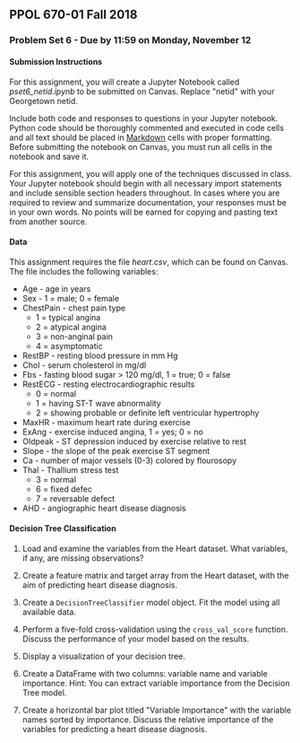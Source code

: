 ## PPOL 670-01 Fall 2018
### Problem Set 6 - Due by 11:59 on Monday, November 12

#### Submission Instructions 
For this assignment, you will create a Jupyter Notebook called *pset6_netid.ipynb* to be submitted on Canvas. Replace "netid" with your Georgetown netid. 

Include both code and responses to questions in your Jupyter notebook.  Python code should be thoroughly commented and executed in code cells and all text should be placed in [Markdown](https://www.markdownguide.org/) cells with proper formatting.  Before submitting the notebook on Canvas, you must run all cells in the notebook and save it.

For this assignment, you will apply one of the techniques discussed in class.  Your Jupyter notebook should begin with all necessary import statements and include sensible section headers throughout. In cases where you are required to review and summarize documentation, your responses must be in your own words.  No points will be earned for copying and pasting text from another source.

#### Data
This assignment requires the file *heart.csv*, which can be found on Canvas.  The file includes the following variables:

 * Age - age in years
 * Sex - 1 = male; 0 = female
 * ChestPain - chest pain type
    * 1 = typical angina
    * 2 = atypical angina
    * 3 = non-anginal pain
    * 4 = asymptomatic 
 * RestBP - resting blood pressure in mm Hg
 * Chol - serum cholesterol in mg/dl
 * Fbs - fasting blood sugar > 120 mg/dl, 1 = true; 0 = false
 * RestECG - resting electrocardiographic results
    * 0 = normal
    * 1 = having ST-T wave abnormality
    * 2 = showing probable or definite left ventricular hypertrophy
 * MaxHR - maximum heart rate during exercise
 * ExAng - exercise induced angina, 1 = yes; 0 = no
 * Oldpeak - ST depression induced by exercise relative to rest
 * Slope - the slope of the peak exercise ST segment
 * Ca - number of major vessels (0-3) colored by flourosopy
 * Thal - Thallium stress test
    * 3 = normal 
    * 6 = fixed defec
    * 7 = reversable defect
 * AHD - angiographic heart disease diagnosis


#### Decision Tree Classification

 1. Load and examine the variables from the Heart dataset.  What variables, if any, are missing observations?

 2. Create a feature matrix and target array from the Heart dataset, with the aim of predicting heart disease diagnosis. 

 3. Create a `DecisionTreeClassifier` model object.  Fit the model using all available data. 

 4. Perform a five-fold cross-validation using the `cross_val_score` function.  Discuss the performance of your model based on the results.

 5. Display a visualization of your decision tree.

 6. Create a DataFrame with two columns: variable name and variable importance. Hint: You can extract variable importance from the Decision Tree model.

 7. Create a horizontal bar plot titled "Variable Importance" with the variable names sorted by importance.  Discuss the relative importance of the variables for predicting a heart disease diagnosis.



